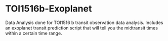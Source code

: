 # TOI1516b-Exoplanet
Data Analysis done for TOI1516 b transit observation data analysis. Includes an exoplanet transit prediction script that will tell you the midtransit times within a certain time range. 
